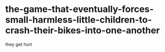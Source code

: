 # the-game-that-eventually-forces-small-harmless-little-children-to-crash-their-bikes-into-one-another
they get hurt

